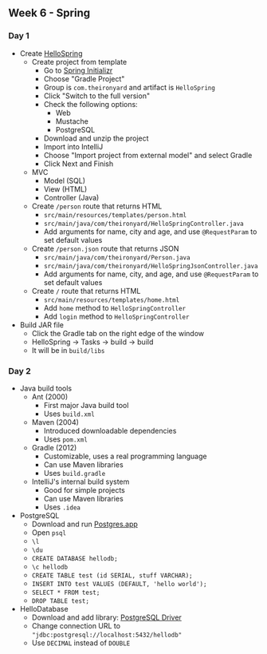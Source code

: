 ## Week 6 - Spring

### Day 1

* Create [HelloSpring](../projects/HelloSpring)
  * Create project from template
    * Go to [Spring Initializr](https://start.spring.io/)
    * Choose "Gradle Project"
    * Group is `com.theironyard` and artifact is `HelloSpring`
    * Click "Switch to the full version"
    * Check the following options:
      * Web
      * Mustache
      * PostgreSQL
    * Download and unzip the project
    * Import into IntelliJ
    * Choose "Import project from external model" and select Gradle
    * Click Next and Finish
  * MVC
    * Model (SQL)
    * View (HTML)
    * Controller (Java)
  * Create `/person` route that returns HTML
    * `src/main/resources/templates/person.html`
    * `src/main/java/com/theironyard/HelloSpringController.java`
    * Add arguments for name, city and age, and use `@RequestParam` to set default values
  * Create `/person.json` route that returns JSON
    * `src/main/java/com/theironyard/Person.java`
    * `src/main/java/com/theironyard/HelloSpringJsonController.java`
    * Add arguments for name, city, and age, and use `@RequestParam` to set default values
  * Create `/` route that returns HTML
    * `src/main/resources/templates/home.html`
    * Add `home` method to `HelloSpringController`
    * Add `login` method to `HelloSpringController`
* Build JAR file
  * Click the Gradle tab on the right edge of the window
  * HelloSpring -> Tasks -> build -> build
  * It will be in `build/libs`

### Day 2

* Java build tools
  * Ant (2000)
    * First major Java build tool
    * Uses `build.xml`
  * Maven (2004)
    * Introduced downloadable dependencies
    * Uses `pom.xml`
  * Gradle (2012)
    * Customizable, uses a real programming language
    * Can use Maven libraries
    * Uses `build.gradle`
  * IntelliJ's internal build system
    * Good for simple projects
    * Can use Maven libraries
    * Uses `.idea`
* PostgreSQL
  * Download and run [Postgres.app](http://postgresapp.com/)
  * Open `psql`
  * `\l`
  * `\du`
  * `CREATE DATABASE hellodb;`
  * `\c hellodb`
  * `CREATE TABLE test (id SERIAL, stuff VARCHAR);`
  * `INSERT INTO test VALUES (DEFAULT, 'hello world');`
  * `SELECT * FROM test;`
  * `DROP TABLE test;`
* HelloDatabase
  * Download and add library: [PostgreSQL Driver](https://jdbc.postgresql.org/download/postgresql-9.4-1205.jdbc42.jar)
  * Change connection URL to `"jdbc:postgresql://localhost:5432/hellodb"`
  * Use `DECIMAL` instead of `DOUBLE`
